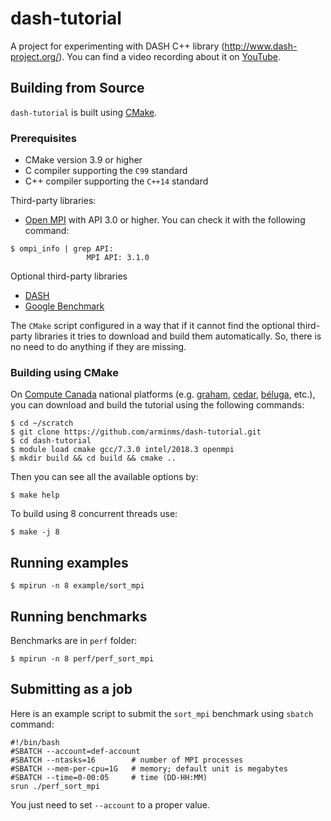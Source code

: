 # dash-tutorial
A project for experimenting with DASH C++ library (http://www.dash-project.org/). You can find a video recording about it on [YouTube](https://www.youtube.com/watch?v=H1LGxHN7Bqk).

## Building from Source

`dash-tutorial` is built using [CMake](https://cmake.org/).

### Prerequisites

* CMake version 3.9 or higher
* C compiler supporting the `C99` standard
* C++ compiler supporting the `C++14` standard

Third-party libraries:

* [Open MPI](https://www.open-mpi.org/) with API 3.0 or higher. You can check it
with the following command:

```
$ ompi_info | grep API:
                 MPI API: 3.1.0
```

Optional third-party libraries
* [DASH](https://github.com/dash-project/dash)
* [Google Benchmark](https://github.com/google/benchmark)

The `CMake` script configured in a way that if it cannot find the optional third-party libraries it tries to download and build them automatically. So, there is no need to do anything if they are missing.

### Building using CMake
On [Compute Canada](https://www.computecanada.ca/) national platforms (e.g. [graham](https://docs.computecanada.ca/wiki/Graham), [cedar](https://docs.computecanada.ca/wiki/Cedar), [béluga](https://docs.computecanada.ca/wiki/Beluga), etc.), you can download and build the tutorial using the following commands:

```
$ cd ~/scratch
$ git clone https://github.com/arminms/dash-tutorial.git
$ cd dash-tutorial
$ module load cmake gcc/7.3.0 intel/2018.3 openmpi
$ mkdir build && cd build && cmake ..
```

Then you can see all the available options by:

```
$ make help
```

To build using 8 concurrent threads use:

```
$ make -j 8
```

## Running examples

```
$ mpirun -n 8 example/sort_mpi
```

## Running benchmarks

Benchmarks are in `perf` folder:

```
$ mpirun -n 8 perf/perf_sort_mpi
```

## Submitting as a job

Here is an example script to submit the `sort_mpi` benchmark using `sbatch`
command:

```
#!/bin/bash
#SBATCH --account=def-account
#SBATCH --ntasks=16        # number of MPI processes
#SBATCH --mem-per-cpu=1G   # memory; default unit is megabytes
#SBATCH --time=0-00:05     # time (DD-HH:MM)
srun ./perf_sort_mpi
```

You just need to set `--account` to a proper value. 
